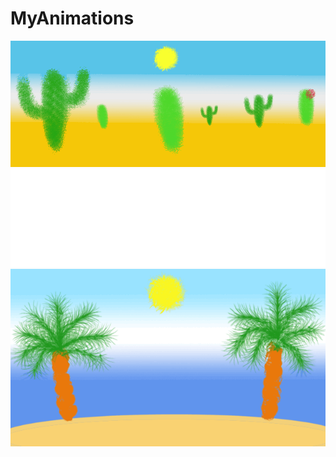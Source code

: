 # MyAnimations
<img src="GIFs/Desert Sun.gif"> <br/>
<img src="GIFs/Hi there.gif"> <br/>
<img src="GIFs/Beach Sun Waves.gif">
